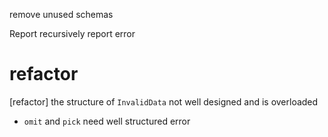 remove unused schemas

Report recursively report error

# refactor

[refactor] the structure of `InvalidData` not well designed and is overloaded

- `omit` and `pick` need well structured error
